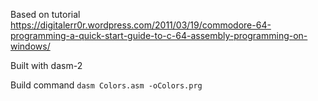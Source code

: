 Based on tutorial https://digitalerr0r.wordpress.com/2011/03/19/commodore-64-programming-a-quick-start-guide-to-c-64-assembly-programming-on-windows/

Built with dasm-2

Build command `dasm Colors.asm -oColors.prg`
